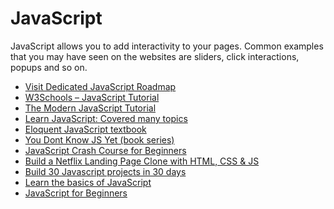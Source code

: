 <DedicatedRoadmap
  href='/javascript'
  title='JavaScript Roadmap'
  description='Click to check the detailed JavaScript Roadmap.'
/>

# JavaScript

JavaScript allows you to add interactivity to your pages. Common examples that you may have seen on the websites are sliders, click interactions, popups and so on.

- [Visit Dedicated JavaScript Roadmap](/javascript)
- [W3Schools – JavaScript Tutorial](https://www.w3schools.com/js/)
- [The Modern JavaScript Tutorial](https://javascript.info/)
- [Learn JavaScript: Covered many topics](https://www.javascripttutorial.net/)
- [Eloquent JavaScript textbook](https://eloquentjavascript.net/)
- [You Dont Know JS Yet (book series) ](https://github.com/getify/You-Dont-Know-JS)
- [JavaScript Crash Course for Beginners](https://youtu.be/hdI2bqOjy3c?t=2)
- [Build a Netflix Landing Page Clone with HTML, CSS & JS](https://youtu.be/P7t13SGytRk?t=22)
- [Build 30 Javascript projects in 30 days](https://javascript30.com/)
- [Learn the basics of JavaScript](https://github.com/workshopper/javascripting)
- [JavaScript for Beginners ](https://www.scaler.com/topics/course/javascript-beginners)

